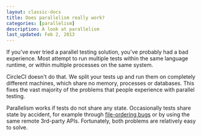 ```yaml
---
layout: classic-docs
title: Does parallelism really work?
categories: [parallelism]
description: A look at parallelism
last_updated: Feb 2, 2013
---
```


If you've ever tried a parallel testing solution, you've probably had a bad experience. Most attempt to run multiple tests within the same language runtime, or within multiple processes on the same system.

CircleCI doesn't do that. We split your tests up and run them on completely different machines, which share no memory, processes or databases. This fixes the vast majority of the problems that people experience with parallel testing.

Parallelism works if tests do not share any state. Occasionally tests share state by accident, for example through [file-ordering bugs](/docs/1.0/file-ordering/) or by using the same remote 3rd-party APIs. Fortunately, both problems are relatively easy to solve.
